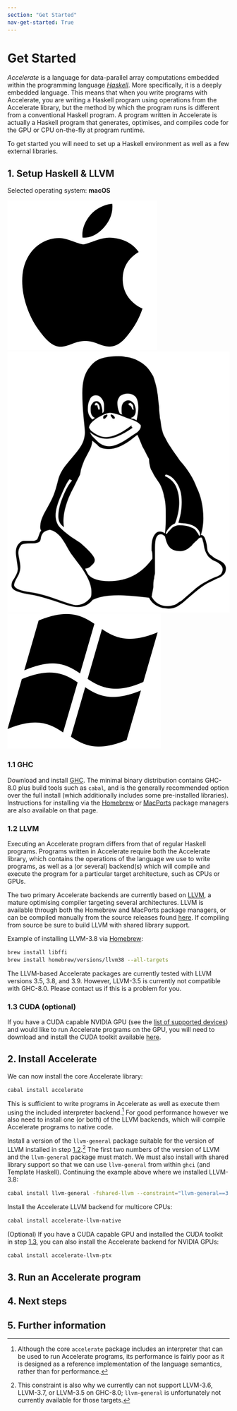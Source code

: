 ```yaml
---
section: "Get Started"
nav-get-started: True
---
```


Get Started
===========

_Accelerate_ is a language for data-parallel array computations embedded within
the programming language [_Haskell_](https://www.haskell.org). More
specifically, it is a deeply embedded language. This means that when you write
programs with Accelerate, you are writing a Haskell program using operations
from the Accelerate library, but the method by which the program runs is
different from a conventional Haskell program. A program written in Accelerate
is actually a Haskell program that generates, optimises, and compiles code for
the GPU or CPU on-the-fly at program runtime.

To get started you will need to set up a Haskell environment as well as a few
external libraries.

## 1. Setup Haskell & LLVM

Selected operating system: **macOS**

<a href="/get-started/macos" title="macOS" class="os-logo">
  <img src="/media/apple-logo.svg">
</a>
<a href="/get-started/linux" title="Linux" class="os-logo os-faded">
  <img src="/media/linux-logo.svg">
</a>
<a href="/get-started/windows" title="Windows" class="os-logo os-faded">
  <img src="/media/windows-logo.svg">
</a>

### 1.1 GHC

Download and install [GHC](https://www.haskell.org/platform/mac.html). The
minimal binary distribution contains GHC-8.0 plus build tools such as `cabal`,
and is the generally recommended option over the full install (which
additionally includes some pre-installed libraries). Instructions for installing
via the [Homebrew](http://brew.sh) or [MacPorts](https://www.macports.org)
package managers are also available on that page.


### 1.2 LLVM

Executing an Accelerate program differs from that of regular Haskell programs.
Programs written in Accelerate require both the Accelerate library, which
contains the operations of the language we use to write programs, as well as a
(or several) backend(s) which will compile and execute the program for a
particular target architecture, such as CPUs or GPUs.

The two primary Accelerate backends are currently based on
[LLVM](http://llvm.org), a mature optimising compiler targeting several
architectures. LLVM is available through both the Homebrew and MacPorts package
managers, or can be compiled manually from the source releases found
[here](http://llvm.org/releases/download.html). If compiling from source be sure
to build LLVM with shared library support.

Example of installing LLVM-3.8 via [Homebrew](http://brew.sh):

```sh
brew install libffi
brew install homebrew/versions/llvm38 --all-targets
```

The LLVM-based Accelerate packages are currently tested with LLVM versions 3.5,
3.8, and 3.9. However, LLVM-3.5 is currently not compatible with GHC-8.0. Please
contact us if this is a problem for you.


### 1.3 CUDA (optional)

If you have a CUDA capable NVIDIA GPU (see the [list of supported
devices](https://en.wikipedia.org/wiki/CUDA#GPUs_supported)) and would like to
run Accelerate programs on the GPU, you will need to download and install the
CUDA toolkit available [here](https://developer.nvidia.com/cuda-downloads).


## 2. Install Accelerate

We can now install the core Accelerate library:
```sh
cabal install accelerate
```

This is sufficient to write programs in Accelerate as well as execute them using
the included interpreter backend.[^1] For good performance however we also need
to install one (or both) of the LLVM backends, which will compile Accelerate
programs to native code.

Install a version of the `llvm-general` package suitable for the version of LLVM
installed in step [1.2](#llvm).[^2] The first two numbers of the version of LLVM
and the `llvm-general` package must match. We must also install with shared
library support so that we can use `llvm-general` from within `ghci` (and
Template Haskell). Continuing the example above where we installed LLVM-3.8:
```sh
cabal install llvm-general -fshared-llvm --constraint="llvm-general==3.8.*"
```

Install the Accelerate LLVM backend for multicore CPUs:
```sh
cabal install accelerate-llvm-native
```

(Optional) If you have a CUDA capable GPU and installed the CUDA toolkit in step
[1.3](#cuda-optional), you can also install the Accelerate backend for
NVIDIA GPUs:
```sh
cabal install accelerate-llvm-ptx
```


## 3. Run an Accelerate program


## 4. Next steps


## 5. Further information




  [^1]: Although the core `accelerate` package includes an interpreter that can be
        used to run Accelerate programs, its performance is fairly poor as it is
        designed as a reference implementation of the language semantics, rather
        than for performance.

  [^2]: This constraint is also why we currently can not support LLVM-3.6,
        LLVM-3.7, or LLVM-3.5 on GHC-8.0; `llvm-general` is unfortunately not
        currently available for those targets.

